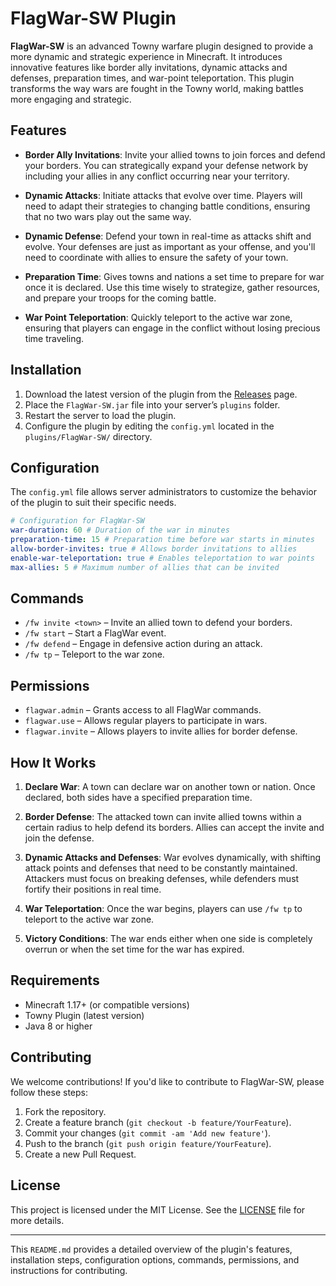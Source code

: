 # FlagWar-SW Plugin

**FlagWar-SW** is an advanced Towny warfare plugin designed to provide a more dynamic and strategic experience in Minecraft. It introduces innovative features like border ally invitations, dynamic attacks and defenses, preparation times, and war-point teleportation. This plugin transforms the way wars are fought in the Towny world, making battles more engaging and strategic.

## Features

- **Border Ally Invitations**: Invite your allied towns to join forces and defend your borders. You can strategically expand your defense network by including your allies in any conflict occurring near your territory.
  
- **Dynamic Attacks**: Initiate attacks that evolve over time. Players will need to adapt their strategies to changing battle conditions, ensuring that no two wars play out the same way.

- **Dynamic Defense**: Defend your town in real-time as attacks shift and evolve. Your defenses are just as important as your offense, and you'll need to coordinate with allies to ensure the safety of your town.

- **Preparation Time**: Gives towns and nations a set time to prepare for war once it is declared. Use this time wisely to strategize, gather resources, and prepare your troops for the coming battle.

- **War Point Teleportation**: Quickly teleport to the active war zone, ensuring that players can engage in the conflict without losing precious time traveling.

## Installation

1. Download the latest version of the plugin from the [Releases](https://github.com/your-repo/releases) page.
2. Place the `FlagWar-SW.jar` file into your server’s `plugins` folder.
3. Restart the server to load the plugin.
4. Configure the plugin by editing the `config.yml` located in the `plugins/FlagWar-SW/` directory.

## Configuration

The `config.yml` file allows server administrators to customize the behavior of the plugin to suit their specific needs.

```yaml
# Configuration for FlagWar-SW
war-duration: 60 # Duration of the war in minutes
preparation-time: 15 # Preparation time before war starts in minutes
allow-border-invites: true # Allows border invitations to allies
enable-war-teleportation: true # Enables teleportation to war points
max-allies: 5 # Maximum number of allies that can be invited
```

## Commands

- `/fw invite <town>` – Invite an allied town to defend your borders.
- `/fw start` – Start a FlagWar event.
- `/fw defend` – Engage in defensive action during an attack.
- `/fw tp` – Teleport to the war zone.
  
## Permissions

- `flagwar.admin` – Grants access to all FlagWar commands.
- `flagwar.use` – Allows regular players to participate in wars.
- `flagwar.invite` – Allows players to invite allies for border defense.

## How It Works

1. **Declare War**: A town can declare war on another town or nation. Once declared, both sides have a specified preparation time.
   
2. **Border Defense**: The attacked town can invite allied towns within a certain radius to help defend its borders. Allies can accept the invite and join the defense.

3. **Dynamic Attacks and Defenses**: War evolves dynamically, with shifting attack points and defenses that need to be constantly maintained. Attackers must focus on breaking defenses, while defenders must fortify their positions in real time.

4. **War Teleportation**: Once the war begins, players can use `/fw tp` to teleport to the active war zone.

5. **Victory Conditions**: The war ends either when one side is completely overrun or when the set time for the war has expired.

## Requirements

- Minecraft 1.17+ (or compatible versions)
- Towny Plugin (latest version)
- Java 8 or higher

## Contributing

We welcome contributions! If you'd like to contribute to FlagWar-SW, please follow these steps:

1. Fork the repository.
2. Create a feature branch (`git checkout -b feature/YourFeature`).
3. Commit your changes (`git commit -am 'Add new feature'`).
4. Push to the branch (`git push origin feature/YourFeature`).
5. Create a new Pull Request.

## License

This project is licensed under the MIT License. See the [LICENSE](LICENSE) file for more details.

---

This `README.md` provides a detailed overview of the plugin's features, installation steps, configuration options, commands, permissions, and instructions for contributing.
